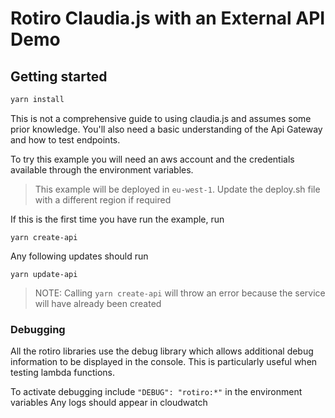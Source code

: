 # Rotiro Claudia.js with an External API Demo

## Getting started
```bash
yarn install
```

This is not a comprehensive guide to using claudia.js and assumes some prior 
knowledge. You'll also need a basic understanding of the Api Gateway and how to 
test endpoints.

To try this example you will need an aws account and the credentials available 
through the environment variables.

> This example will be deployed in ```eu-west-1```. Update the deploy.sh file with a different region if required

If this is the first time you have run the example, run

```yarn create-api```

Any following updates should run

```yarn update-api```

> NOTE: Calling ```yarn create-api``` will throw an error because the service will have already been created

### Debugging
All the rotiro libraries use the debug library which allows additional debug
information to be displayed in the console. This is particularly useful when
testing lambda functions.

To activate debugging include ```"DEBUG": "rotiro:*"``` in the environment variables
Any logs should appear in cloudwatch
